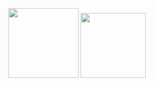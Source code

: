 

<div>
  <img height="140em" src="https://github-readme-stats.vercel.app/api?username=matheusadlima&show_icons=true&theme=vue&include_all_commits=true&count_private=true&border_radius=15px"/>
  <img height="130em" src="https://github-readme-stats.vercel.app/api/top-langs/?username=matheusadlima&layout=compact&langs_count=16&theme=vue&border_radius=10px"/>
</div>
